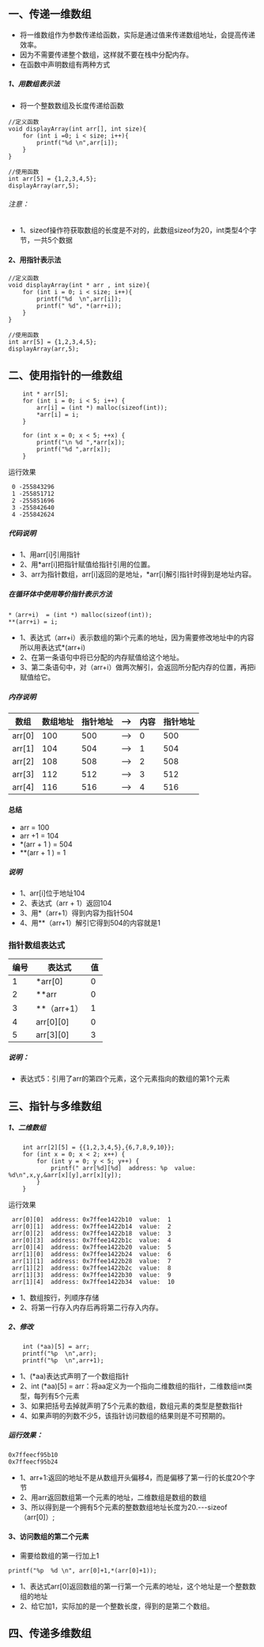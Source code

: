 ## 一、传递一维数组
* 将一维数组作为参数传递给函数，实际是通过值来传递数组地址，会提高传递效率。
* 因为不需要传递整个数组，这样就不要在栈中分配内存。
* 在函数中声明数组有两种方式

##### 1、用数组表示法
* 将一个整数数组及长度传递给函数
```
//定义函数
void displayArray(int arr[], int size){
    for (int i =0; i < size; i++){
        printf("%d \n",arr[i]);
    }
}

//使用函数
int arr[5] = {1,2,3,4,5};
displayArray(arr,5);
```
###### 注意：
* 1、sizeof操作符获取数组的长度是不对的，此数组sizeof为20，int类型4个字节，一共5个数据

#### 2、用指针表示法
```
//定义函数
void displayArray(int * arr , int size){
    for (int i = 0; i < size; i++){
        printf("%d  \n",arr[i]);
        printf(" %d", *(arr+i));
    }
}

//使用函数
int arr[5] = {1,2,3,4,5};
displayArray(arr,5);
```
## 二、使用指针的一维数组
```
    int * arr[5];
    for (int i = 0; i < 5; i++) {
        arr[i] = (int *) malloc(sizeof(int));
        *arr[i] = i;
    }

    for (int x = 0; x < 5; ++x) {
        printf("\n %d ",*arr[x]);
        printf("%d ",arr[x]);
    }
```
运行效果
```
 0 -255843296 
 1 -255851712 
 2 -255851696 
 3 -255842640 
 4 -255842624 
```
##### 代码说明
* 1、用arr[i]引用指针
* 2、用*arr[i]把指针赋值给指针引用的位置。
* 3、arr为指针数组，arr[i]返回的是地址，*arr[i]解引指针时得到是地址内容。

##### 在循环体中使用等价指针表示方法
```
*（arr+i)  = (int *) malloc(sizeof(int));
**(arr+i) = i;
```
* 1、表达式（arr+i）表示数组的第i个元素的地址，因为需要修改地址中的内容所以用表达式*(arr+i)
* 2、在第一条语句中将已分配的内存赋值给这个地址。
* 3、第二条语句中，对（arr+i）做两次解引，会返回所分配内存的位置，再把i赋值给它。

##### 内存说明
数组 | 数组地址| 指针地址| -->| 内容| 指针地址
---|---|---|---|---|---
arr[0]  | 100| 500|-->| 0| 500
arr[1]  | 104| 504|-->| 1| 504
arr[2]  | 108| 508|-->| 2| 508
arr[3]  | 112| 512|-->| 3| 512
arr[4]  | 116| 516|-->| 4| 516

####  总结
* arr = 100
* arr +1 = 104
* *(arr + 1 ) = 504
* **(arr + 1 ) = 1

##### 说明
* 1、arr[i]位于地址104
* 2、表达式（arr + 1）返回104
* 3、用*（arr+1）得到内容为指针504
* 4、用**（arr+1）解引它得到504的内容就是1

### 指针数组表达式

编号|表达式 | 值
---|---|---
1 |*arr[0] | 0
2 |**arr | 0
3 |**（arr+1） | 1
4 |arr[0][0] | 0
5 |arr[3][0] | 3
  
##### 说明：
* 表达式5：引用了arr的第四个元素，这个元素指向的数组的第1个元素


## 三、指针与多维数组
##### 1、二维数组
```
    int arr[2][5] = {{1,2,3,4,5},{6,7,8,9,10}};
    for (int x = 0; x < 2; x++) {
        for (int y = 0; y < 5; y++) {
            printf(" arr[%d][%d]  address: %p  value:  %d\n",x,y,&arr[x][y],arr[x][y]);
        }
    }
```
运行效果
```
 arr[0][0]  address: 0x7ffee1422b10  value:  1
 arr[0][1]  address: 0x7ffee1422b14  value:  2
 arr[0][2]  address: 0x7ffee1422b18  value:  3
 arr[0][3]  address: 0x7ffee1422b1c  value:  4
 arr[0][4]  address: 0x7ffee1422b20  value:  5
 arr[1][0]  address: 0x7ffee1422b24  value:  6
 arr[1][1]  address: 0x7ffee1422b28  value:  7
 arr[1][2]  address: 0x7ffee1422b2c  value:  8
 arr[1][3]  address: 0x7ffee1422b30  value:  9
 arr[1][4]  address: 0x7ffee1422b34  value:  10
```
* 1、数组按行，列顺序存储
* 2、将第一行存入内存后再将第二行存入内存。

##### 2、修改
```
    int (*aa)[5] = arr;
    printf("%p  \n",arr);
    printf("%p  \n",arr+1);
```
* 1、(*aa)表达式声明了一个数组指针
* 2、int (*aa)[5] = arr：将aa定义为一个指向二维数组的指针，二维数组int类型，每列有5个元素
* 3、如果把括号去掉就声明了5个元素的数组，数组元素的类型是整数指针
* 4、如果声明的列数不少5，该指针访问数组的结果则是不可预期的。

##### 运行效果：
```
0x7ffeecf95b10  
0x7ffeecf95b24 
```
* 1、arr+1:返回的地址不是从数组开头偏移4，而是偏移了第一行的长度20个字节
* 2、用arr返回数组第一个元素的地址，二维数组是数组的数组
* 3、所以得到是一个拥有5个元素的整数数组地址长度为20.---sizeof（arr[0]）;

#### 3、访问数组的第二个元素
* 需要给数组的第一行加上1
```
printf("%p  %d \n", arr[0]+1,*(arr[0]+1));
```
* 1、表达式arr[0]返回数组的第一行第一个元素的地址，这个地址是一个整数数组的地址
* 2、给它加1，实际加的是一个整数长度，得到的是第二个数组。

## 四、传递多维数组
